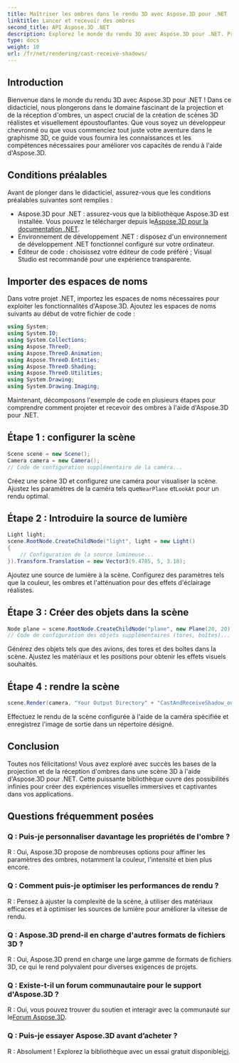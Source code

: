 ```yaml
---
title: Maîtriser les ombres dans le rendu 3D avec Aspose.3D pour .NET
linktitle: Lancer et recevoir des ombres
second_title: API Aspose.3D .NET
description: Explorez le monde du rendu 3D avec Aspose.3D pour .NET. Projetez et recevez des ombres sans effort. Téléchargez votre essai gratuit maintenant !
type: docs
weight: 10
url: /fr/net/rendering/cast-receive-shadows/
---
```

## Introduction
Bienvenue dans le monde du rendu 3D avec Aspose.3D pour .NET ! Dans ce didacticiel, nous plongerons dans le domaine fascinant de la projection et de la réception d'ombres, un aspect crucial de la création de scènes 3D réalistes et visuellement époustouflantes. Que vous soyez un développeur chevronné ou que vous commenciez tout juste votre aventure dans le graphisme 3D, ce guide vous fournira les connaissances et les compétences nécessaires pour améliorer vos capacités de rendu à l'aide d'Aspose.3D.
## Conditions préalables
Avant de plonger dans le didacticiel, assurez-vous que les conditions préalables suivantes sont remplies :
-  Aspose.3D pour .NET : assurez-vous que la bibliothèque Aspose.3D est installée. Vous pouvez le télécharger depuis le[Aspose.3D pour la documentation .NET](https://reference.aspose.com/3d/net/).
- Environnement de développement .NET : disposez d'un environnement de développement .NET fonctionnel configuré sur votre ordinateur.
- Éditeur de code : choisissez votre éditeur de code préféré ; Visual Studio est recommandé pour une expérience transparente.
## Importer des espaces de noms
Dans votre projet .NET, importez les espaces de noms nécessaires pour exploiter les fonctionnalités d'Aspose.3D. Ajoutez les espaces de noms suivants au début de votre fichier de code :
```csharp
using System;
using System.IO;
using System.Collections;
using Aspose.ThreeD;
using Aspose.ThreeD.Animation;
using Aspose.ThreeD.Entities;
using Aspose.ThreeD.Shading;
using Aspose.ThreeD.Utilities;
using System.Drawing;
using System.Drawing.Imaging;
```
Maintenant, décomposons l'exemple de code en plusieurs étapes pour comprendre comment projeter et recevoir des ombres à l'aide d'Aspose.3D pour .NET.
## Étape 1 : configurer la scène
```csharp
Scene scene = new Scene();
Camera camera = new Camera();
// Code de configuration supplémentaire de la caméra...
```
 Créez une scène 3D et configurez une caméra pour visualiser la scène. Ajustez les paramètres de la caméra tels que`NearPlane` et`LookAt` pour un rendu optimal.
## Étape 2 : Introduire la source de lumière
```csharp
Light light;
scene.RootNode.CreateChildNode("light", light = new Light()
{
    // Configuration de la source lumineuse...
}).Transform.Translation = new Vector3(9.4785, 5, 3.18);
```
Ajoutez une source de lumière à la scène. Configurez des paramètres tels que la couleur, les ombres et l'atténuation pour des effets d'éclairage réalistes.
## Étape 3 : Créer des objets dans la scène
```csharp
Node plane = scene.RootNode.CreateChildNode("plane", new Plane(20, 20));
// Code de configuration des objets supplémentaires (tores, boîtes)...
```
Générez des objets tels que des avions, des tores et des boîtes dans la scène. Ajustez les matériaux et les positions pour obtenir les effets visuels souhaités.
## Étape 4 : rendre la scène
```csharp
scene.Render(camera, "Your Output Directory" + "CastAndReceiveShadow_out.png", new Size(1024, 1024), ImageFormat.Png, opt);
```
Effectuez le rendu de la scène configurée à l'aide de la caméra spécifiée et enregistrez l'image de sortie dans un répertoire désigné.
## Conclusion
Toutes nos félicitations! Vous avez exploré avec succès les bases de la projection et de la réception d'ombres dans une scène 3D à l'aide d'Aspose.3D pour .NET. Cette puissante bibliothèque ouvre des possibilités infinies pour créer des expériences visuelles immersives et captivantes dans vos applications.
## Questions fréquemment posées
### Q : Puis-je personnaliser davantage les propriétés de l'ombre ?
R : Oui, Aspose.3D propose de nombreuses options pour affiner les paramètres des ombres, notamment la couleur, l'intensité et bien plus encore.
### Q : Comment puis-je optimiser les performances de rendu ?
R : Pensez à ajuster la complexité de la scène, à utiliser des matériaux efficaces et à optimiser les sources de lumière pour améliorer la vitesse de rendu.
### Q : Aspose.3D prend-il en charge d'autres formats de fichiers 3D ?
R : Oui, Aspose.3D prend en charge une large gamme de formats de fichiers 3D, ce qui le rend polyvalent pour diverses exigences de projets.
### Q : Existe-t-il un forum communautaire pour le support d'Aspose.3D ?
 R : Oui, vous pouvez trouver du soutien et interagir avec la communauté sur le[Forum Aspose.3D](https://forum.aspose.com/c/3d/18).
### Q : Puis-je essayer Aspose.3D avant d’acheter ?
 R : Absolument ! Explorez la bibliothèque avec un essai gratuit disponible[ici](https://releases.aspose.com/).
